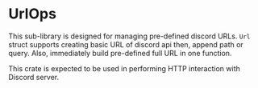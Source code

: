 # UrlOps

This sub-library is designed for managing pre-defined discord URLs.
`Url` struct supports creating basic URL of discord api then, append path or query.
Also, immediately build pre-defined full URL in one function.

This crate is expected to be used in performing HTTP interaction with Discord server.

